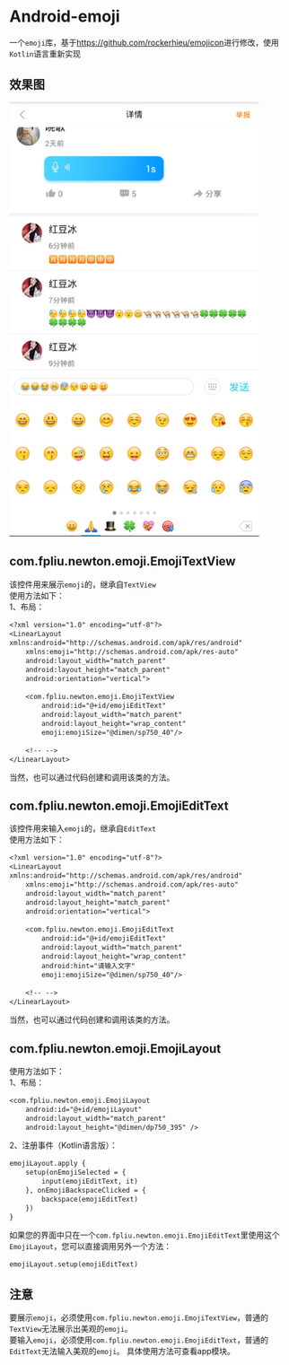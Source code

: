 # Android-emoji
一个<code>emoji</code>库，基于<a href="https://github.com/rockerhieu/emojicon" target="_blank">https://github.com/rockerhieu/emojicon</a>进行修改，使用<code>Kotlin</code>语言重新实现

## 效果图
<img src="./effect.jpg" width="445" height="774" alt="效果图" />

## com.fpliu.newton.emoji.EmojiTextView
该控件用来展示<code>emoji</code>的，继承自<code>TextView</code><br>
使用方法如下：<br>
1、布局：
```
<?xml version="1.0" encoding="utf-8"?>
<LinearLayout xmlns:android="http://schemas.android.com/apk/res/android"
    xmlns:emoji="http://schemas.android.com/apk/res-auto"
    android:layout_width="match_parent"
    android:layout_height="match_parent"
    android:orientation="vertical">

    <com.fpliu.newton.emoji.EmojiTextView
        android:id="@+id/emojiEditText"
        android:layout_width="match_parent"
        android:layout_height="wrap_content"
        emoji:emojiSize="@dimen/sp750_40"/>

    <!-- -->
</LinearLayout>
```
当然，也可以通过代码创建和调用该类的方法。

## com.fpliu.newton.emoji.EmojiEditText
该控件用来输入<code>emoji</code>的，继承自<code>EditText</code><br>
使用方法如下：<br>
```
<?xml version="1.0" encoding="utf-8"?>
<LinearLayout xmlns:android="http://schemas.android.com/apk/res/android"
    xmlns:emoji="http://schemas.android.com/apk/res-auto"
    android:layout_width="match_parent"
    android:layout_height="match_parent"
    android:orientation="vertical">

    <com.fpliu.newton.emoji.EmojiEditText
        android:id="@+id/emojiEditText"
        android:layout_width="match_parent"
        android:layout_height="wrap_content"
        android:hint="请输入文字"
        emoji:emojiSize="@dimen/sp750_40"/>
    
    <!-- -->
</LinearLayout>
```
当然，也可以通过代码创建和调用该类的方法。

## com.fpliu.newton.emoji.EmojiLayout
使用方法如下：<br>
1、布局：
```
<com.fpliu.newton.emoji.EmojiLayout
    android:id="@+id/emojiLayout"
    android:layout_width="match_parent"
    android:layout_height="@dimen/dp750_395" />
```
2、注册事件（Kotlin语言版）：
```
emojiLayout.apply {
    setup(onEmojiSelected = {
        input(emojiEditText, it)
    }, onEmojiBackspaceClicked = {
        backspace(emojiEditText)
    }) 
}
```
如果您的界面中只在一个<code>com.fpliu.newton.emoji.EmojiEditText</code>里使用这个<code>EmojiLayout</code>，您可以直接调用另外一个方法：
```
emojiLayout.setup(emojiEditText)
```

## 注意
要展示<code>emoji</code>，必须使用<code>com.fpliu.newton.emoji.EmojiTextView</code>，普通的<code>TextView</code>无法展示出美观的<code>emoji</code>。<br>
要输入<code>emoji</code>，必须使用<code>com.fpliu.newton.emoji.EmojiEditText</code>，普通的<code>EditText</code>无法输入美观的<code>emoji</code>。
具体使用方法可查看app模块。
